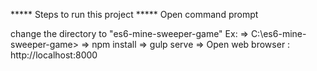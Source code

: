 ***** Steps to run this project *****
Open command prompt

change the directory to "es6-mine-sweeper-game"
Ex:
=> C:\es6-mine-sweeper-game>
=> npm install
=> gulp serve
=> Open web browser : http://localhost:8000